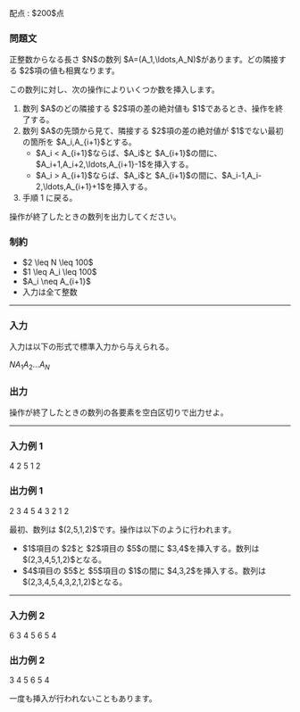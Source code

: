 
<div>

<span>

<span>

<p>
配点 : $200$点
</p>

<div>

<section>

### **問題文**

<p>
正整数からなる長さ $N$の数列 $A=(A_1,\ldots,A_N)$があります。どの隣接する $2$項の値も相異なります。
</p>

<p>
この数列に対し、次の操作によりいくつか数を挿入します。
</p>

<ol>

<li>
数列 $A$のどの隣接する $2$項の差の絶対値も $1$であるとき、操作を終了する。
</li>

<li>
数列 $A$の先頭から見て、隣接する $2$項の差の絶対値が $1$でない最初の箇所を $A_i,A_{i+1}$とする。
<ul>

<li>
$A_i < A_{i+1}$ならば、$A_i$と $A_{i+1}$の間に、$A_i+1,A_i+2,\ldots,A_{i+1}-1$を挿入する。
</li>

<li>
$A_i > A_{i+1}$ならば、$A_i$と $A_{i+1}$の間に、$A_i-1,A_i-2,\ldots,A_{i+1}+1$を挿入する。
</li>

</ul>

</li>

<li>
手順 1 に戻る。
</li>

</ol>

<p>
操作が終了したときの数列を出力してください。
</p>

</section>

</div>

<div>

<section>

### **制約**

<ul>

<li>
$2 \leq N \leq 100$
</li>

<li>
$1 \leq A_i \leq 100$
</li>

<li>
$A_i \neq A_{i+1}$
</li>

<li>
入力は全て整数
</li>

</ul>

</section>

</div>

---

<div>

<div>

<section>

### **入力**

<p>
入力は以下の形式で標準入力から与えられる。
</p>

<div>

$N$$A_1$$A_2$$\ldots$$A_N$
</div>

</section>

</div>

<div>

<section>

### **出力**

<p>
操作が終了したときの数列の各要素を空白区切りで出力せよ。  
</p>

</section>

</div>

</div>

---

<div>

<section>

### **入力例 1**

<div>

4
2 5 1 2

</div>

</section>

</div>

<div>

<section>

### **出力例 1**

<div>

2 3 4 5 4 3 2 1 2

</div>

<p>
最初、数列は $(2,5,1,2)$です。操作は以下のように行われます。
</p>

<ul>

<li>
$1$項目の $2$と $2$項目の $5$の間に $3,4$を挿入する。数列は $(2,3,4,5,1,2)$となる。
</li>

<li>
$4$項目の $5$と $5$項目の $1$の間に $4,3,2$を挿入する。数列は $(2,3,4,5,4,3,2,1,2)$となる。
</li>

</ul>

</section>

</div>

---

<div>

<section>

### **入力例 2**

<div>

6
3 4 5 6 5 4

</div>

</section>

</div>

<div>

<section>

### **出力例 2**

<div>

3 4 5 6 5 4

</div>

<p>
一度も挿入が行われないこともあります。
</p>

</section>

</div>

</span>

</span>

</div>

